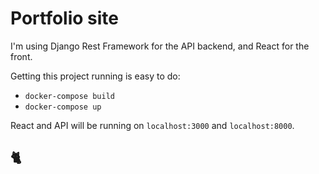 # Portfolio site

I'm using Django Rest Framework for the API backend, and React for the front.

Getting this project running is easy to do:

- `docker-compose build`
- `docker-compose up`

React and API will be running on `localhost:3000` and `localhost:8000`.

## :cat2:

